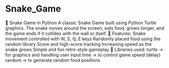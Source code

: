 # Snake_Game

🐍 Snake Game in Python
A classic Snake Game built using Python Turtle graphics.
The snake moves around the screen, eats food, grows longer, and the game ends if it collides with the wall or itself.
🔹 Features:
Snake movement controlled with W, S, Q, E keys
Randomly placed food using the random library
Score and high-score tracking
Increasing speed as the snake grows
Simple and fun retro-style gameplay
📌 Libraries used:
turtle → for graphics and handling user input
time → to control game speed (delay)
random → to generate random food positions
